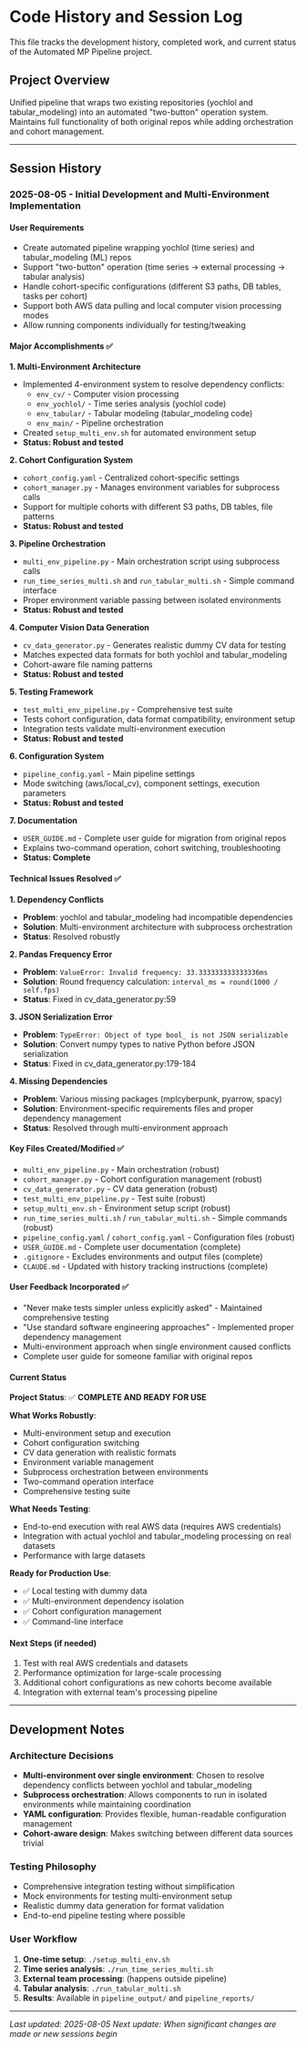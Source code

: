 # Code History and Session Log

This file tracks the development history, completed work, and current status of the Automated MP Pipeline project.

## Project Overview
Unified pipeline that wraps two existing repositories (yochlol and tabular_modeling) into an automated "two-button" operation system. Maintains full functionality of both original repos while adding orchestration and cohort management.

---

## Session History

### 2025-08-05 - Initial Development and Multi-Environment Implementation

#### User Requirements
- Create automated pipeline wrapping yochlol (time series) and tabular_modeling (ML) repos
- Support "two-button" operation (time series → external processing → tabular analysis)
- Handle cohort-specific configurations (different S3 paths, DB tables, tasks per cohort)
- Support both AWS data pulling and local computer vision processing modes
- Allow running components individually for testing/tweaking

#### Major Accomplishments ✅

**1. Multi-Environment Architecture**
- Implemented 4-environment system to resolve dependency conflicts:
  - `env_cv/` - Computer vision processing
  - `env_yochlol/` - Time series analysis (yochlol code)
  - `env_tabular/` - Tabular modeling (tabular_modeling code)
  - `env_main/` - Pipeline orchestration
- Created `setup_multi_env.sh` for automated environment setup
- **Status: Robust and tested**

**2. Cohort Configuration System**
- `cohort_config.yaml` - Centralized cohort-specific settings
- `cohort_manager.py` - Manages environment variables for subprocess calls
- Support for multiple cohorts with different S3 paths, DB tables, file patterns
- **Status: Robust and tested**

**3. Pipeline Orchestration**
- `multi_env_pipeline.py` - Main orchestration script using subprocess calls
- `run_time_series_multi.sh` and `run_tabular_multi.sh` - Simple command interface
- Proper environment variable passing between isolated environments
- **Status: Robust and tested**

**4. Computer Vision Data Generation**
- `cv_data_generator.py` - Generates realistic dummy CV data for testing
- Matches expected data formats for both yochlol and tabular_modeling
- Cohort-aware file naming patterns
- **Status: Robust and tested**

**5. Testing Framework**
- `test_multi_env_pipeline.py` - Comprehensive test suite
- Tests cohort configuration, data format compatibility, environment setup
- Integration tests validate multi-environment execution
- **Status: Robust and tested**

**6. Configuration System**
- `pipeline_config.yaml` - Main pipeline settings
- Mode switching (aws/local_cv), component settings, execution parameters
- **Status: Robust and tested**

**7. Documentation**
- `USER_GUIDE.md` - Complete user guide for migration from original repos
- Explains two-command operation, cohort switching, troubleshooting
- **Status: Complete**

#### Technical Issues Resolved ✅

**1. Dependency Conflicts**
- **Problem**: yochlol and tabular_modeling had incompatible dependencies
- **Solution**: Multi-environment architecture with subprocess orchestration
- **Status**: Resolved robustly

**2. Pandas Frequency Error**
- **Problem**: `ValueError: Invalid frequency: 33.333333333333336ms`
- **Solution**: Round frequency calculation: `interval_ms = round(1000 / self.fps)`
- **Status**: Fixed in cv_data_generator.py:59

**3. JSON Serialization Error**
- **Problem**: `TypeError: Object of type bool_ is not JSON serializable`
- **Solution**: Convert numpy types to native Python before JSON serialization
- **Status**: Fixed in cv_data_generator.py:179-184

**4. Missing Dependencies**
- **Problem**: Various missing packages (mplcyberpunk, pyarrow, spacy)
- **Solution**: Environment-specific requirements files and proper dependency management
- **Status**: Resolved through multi-environment approach

#### Key Files Created/Modified ✅
- `multi_env_pipeline.py` - Main orchestration (robust)
- `cohort_manager.py` - Cohort configuration management (robust)  
- `cv_data_generator.py` - CV data generation (robust)
- `test_multi_env_pipeline.py` - Test suite (robust)
- `setup_multi_env.sh` - Environment setup script (robust)
- `run_time_series_multi.sh` / `run_tabular_multi.sh` - Simple commands (robust)
- `pipeline_config.yaml` / `cohort_config.yaml` - Configuration files (robust)
- `USER_GUIDE.md` - Complete user documentation (complete)
- `.gitignore` - Excludes environments and output files (complete)
- `CLAUDE.md` - Updated with history tracking instructions (complete)

#### User Feedback Incorporated ✅
- "Never make tests simpler unless explicitly asked" - Maintained comprehensive testing
- "Use standard software engineering approaches" - Implemented proper dependency management
- Multi-environment approach when single environment caused conflicts
- Complete user guide for someone familiar with original repos

#### Current Status
**Project Status**: ✅ **COMPLETE AND READY FOR USE**

**What Works Robustly**:
- Multi-environment setup and execution
- Cohort configuration switching
- CV data generation with realistic formats
- Environment variable management
- Subprocess orchestration between environments
- Two-command operation interface
- Comprehensive testing suite

**What Needs Testing**:
- End-to-end execution with real AWS data (requires AWS credentials)
- Integration with actual yochlol and tabular_modeling processing on real datasets
- Performance with large datasets

**Ready for Production Use**:
- ✅ Local testing with dummy data
- ✅ Multi-environment dependency isolation
- ✅ Cohort configuration management
- ✅ Command-line interface

#### Next Steps (if needed)
1. Test with real AWS credentials and datasets
2. Performance optimization for large-scale processing
3. Additional cohort configurations as new cohorts become available
4. Integration with external team's processing pipeline

---

## Development Notes

### Architecture Decisions
- **Multi-environment over single environment**: Chosen to resolve dependency conflicts between yochlol and tabular_modeling
- **Subprocess orchestration**: Allows components to run in isolated environments while maintaining coordination
- **YAML configuration**: Provides flexible, human-readable configuration management
- **Cohort-aware design**: Makes switching between different data sources trivial

### Testing Philosophy
- Comprehensive integration testing without simplification
- Mock environments for testing multi-environment setup
- Realistic dummy data generation for format validation
- End-to-end pipeline testing where possible

### User Workflow
1. **One-time setup**: `./setup_multi_env.sh`
2. **Time series analysis**: `./run_time_series_multi.sh`
3. **External team processing**: (happens outside pipeline)
4. **Tabular analysis**: `./run_tabular_multi.sh`
5. **Results**: Available in `pipeline_output/` and `pipeline_reports/`

---

*Last updated: 2025-08-05*
*Next update: When significant changes are made or new sessions begin*